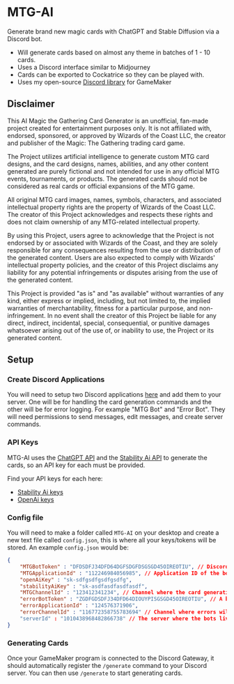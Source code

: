 # MTG-AI
Generate brand new magic cards with ChatGPT and Stable Diffusion via a Discord bot.
- Will generate cards based on almost any theme in batches of 1 - 10 cards.
- Uses a Discord interface similar to Midjourney
- Cards can be exported to Cockatrice so they can be played with.
- Uses my open-source [Discord library](https://github.com/chesrowe/GMDiscord) for GameMaker

## Disclaimer
This AI Magic the Gathering Card Generator is an unofficial, fan-made project created for entertainment purposes only. It is not affiliated with, endorsed, sponsored, or approved by Wizards of the Coast LLC, the creator and publisher of the Magic: The Gathering trading card game.

The Project utilizes artificial intelligence to generate custom MTG card designs, and the card designs, names, abilities, and any other content generated are purely fictional and not intended for use in any official MTG events, tournaments, or products. The generated cards should not be considered as real cards or official expansions of the MTG game.

All original MTG card images, names, symbols, characters, and associated intellectual property rights are the property of Wizards of the Coast LLC. The creator of this Project acknowledges and respects these rights and does not claim ownership of any MTG-related intellectual property.

By using this Project, users agree to acknowledge that the Project is not endorsed by or associated with Wizards of the Coast, and they are solely responsible for any consequences resulting from the use or distribution of the generated content. Users are also expected to comply with Wizards' intellectual property policies, and the creator of this Project disclaims any liability for any potential infringements or disputes arising from the use of the generated content.

This Project is provided "as is" and "as available" without warranties of any kind, either express or implied, including, but not limited to, the implied warranties of merchantability, fitness for a particular purpose, and non-infringement. In no event shall the creator of this Project be liable for any direct, indirect, incidental, special, consequential, or punitive damages whatsoever arising out of the use of, or inability to use, the Project or its generated content.

## Setup
### Create Discord Applications
You will need to setup two Discord applications [here](https://discord.com/developers/applications/) and add them to your server.
One will be for handling the card generation commands and the other will be for error logging. For example "MTG Bot" and "Error Bot".
They will need permissions to send messages, edit messages, and create server commands.

### API Keys
MTG-AI uses the [ChatGPT API](https://platform.openai.com/docs/api-reference/) and the [Stability Ai API](https://api.stability.ai/docs) to generate the cards, so an API key for each must be provided.

Find your API keys for each here:
- [Stability Ai keys](https://dreamstudio.ai/account)
- [OpenAi keys](https://platform.openai.com/account/api-keys)

### Config file 
You will need to make a folder called `MTG-AI` on your desktop and create a new text file called `config.json`, this is where all your keys/tokens will be stored.
An example `config.json` would be:
```json
{
    "MTGBotToken" : "DFDSDFJ34DFD64DGFSDGFDSGSGD45OIREOTIU", // Discord bot token of the bot handling the card generation
    "MTGApplicationId" : "112246984056985", // Application ID of the bot handling the card generation
    "openAiKey" : "sk-sdfgsdfgsdfgsdfg", 
    "stabilityAiKey" : "sk-asdfasdfasdfasdf",
    "MTGChannelId" : "123412341234", // Channel where the card generation will happen
    "errorBotToken" : "ZGDFGDSDFJ34DFD64DIOUYPISGSGD45OIREOTIU", // A bot whose job is to log errors
    "errorApplicationId" : "124576371906",
    "errorChannelId" : "116772358755783694" // Channel where errors will be logged
    "serverId" : "1010438968482866738" // The server where the bots live
}
```

### Generating Cards
Once your GameMaker program is connected to the Discord Gateway, it should automatically register the `/generate` command to your Discord server. You can then use `/generate` to start generating cards. 



